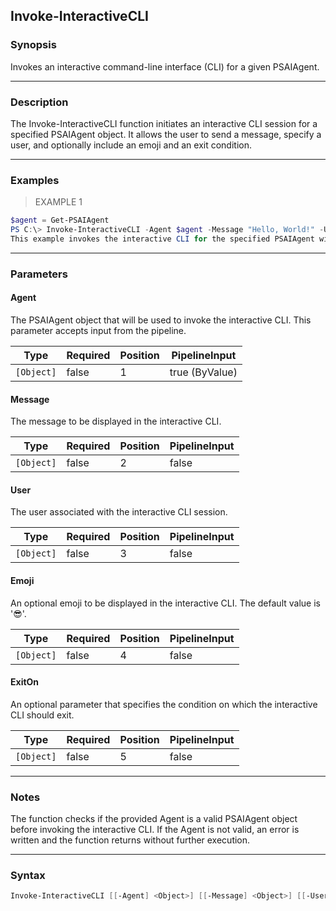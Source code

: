 Invoke-InteractiveCLI
---------------------

### Synopsis
Invokes an interactive command-line interface (CLI) for a given PSAIAgent.

---

### Description

The Invoke-InteractiveCLI function initiates an interactive CLI session for a specified PSAIAgent object. 
It allows the user to send a message, specify a user, and optionally include an emoji and an exit condition.

---

### Examples
> EXAMPLE 1

```PowerShell
$agent = Get-PSAIAgent
PS C:\> Invoke-InteractiveCLI -Agent $agent -Message "Hello, World!" -User "Admin"
This example invokes the interactive CLI for the specified PSAIAgent with the message "Hello, World!" and user "Admin".
```

---

### Parameters
#### **Agent**
The PSAIAgent object that will be used to invoke the interactive CLI. This parameter accepts input from the pipeline.

|Type      |Required|Position|PipelineInput |
|----------|--------|--------|--------------|
|`[Object]`|false   |1       |true (ByValue)|

#### **Message**
The message to be displayed in the interactive CLI.

|Type      |Required|Position|PipelineInput|
|----------|--------|--------|-------------|
|`[Object]`|false   |2       |false        |

#### **User**
The user associated with the interactive CLI session.

|Type      |Required|Position|PipelineInput|
|----------|--------|--------|-------------|
|`[Object]`|false   |3       |false        |

#### **Emoji**
An optional emoji to be displayed in the interactive CLI. The default value is '😎'.

|Type      |Required|Position|PipelineInput|
|----------|--------|--------|-------------|
|`[Object]`|false   |4       |false        |

#### **ExitOn**
An optional parameter that specifies the condition on which the interactive CLI should exit.

|Type      |Required|Position|PipelineInput|
|----------|--------|--------|-------------|
|`[Object]`|false   |5       |false        |

---

### Notes
The function checks if the provided Agent is a valid PSAIAgent object before invoking the interactive CLI.
If the Agent is not valid, an error is written and the function returns without further execution.

---

### Syntax
```PowerShell
Invoke-InteractiveCLI [[-Agent] <Object>] [[-Message] <Object>] [[-User] <Object>] [[-Emoji] <Object>] [[-ExitOn] <Object>] [<CommonParameters>]
```
